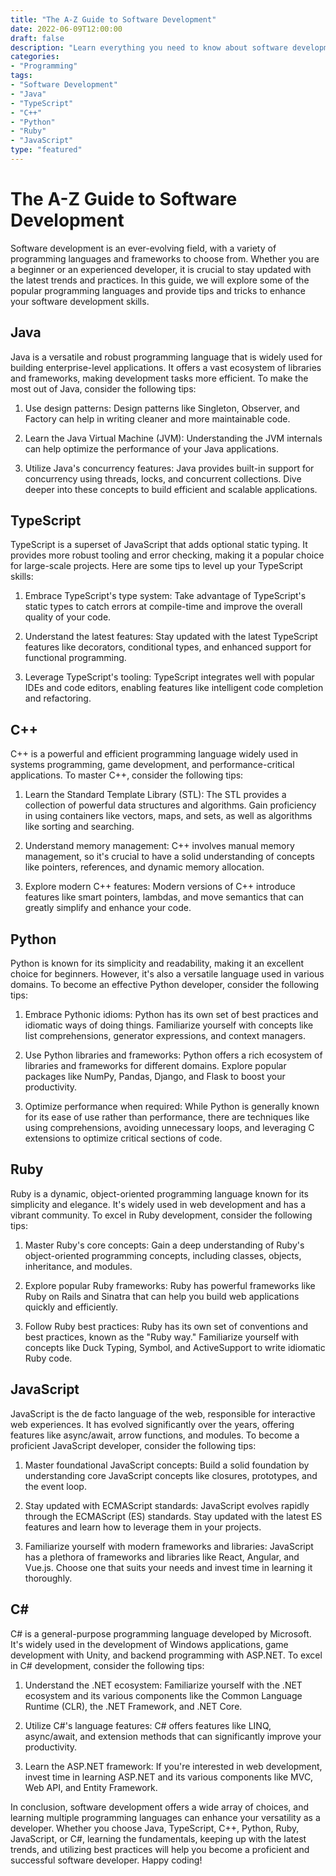 ```yaml
--- 
title: "The A-Z Guide to Software Development"
date: 2022-06-09T12:00:00
draft: false
description: "Learn everything you need to know about software development, including tips and tricks in Java, TypeScript, C++, Python, Ruby, JavaScript, and C#."
categories:
- "Programming"
tags:
- "Software Development"
- "Java"
- "TypeScript"
- "C++"
- "Python"
- "Ruby"
- "JavaScript"
type: "featured"
--- 
```


# The A-Z Guide to Software Development

Software development is an ever-evolving field, with a variety of programming languages and frameworks to choose from. Whether you are a beginner or an experienced developer, it is crucial to stay updated with the latest trends and practices. In this guide, we will explore some of the popular programming languages and provide tips and tricks to enhance your software development skills.

## Java

Java is a versatile and robust programming language that is widely used for building enterprise-level applications. It offers a vast ecosystem of libraries and frameworks, making development tasks more efficient. To make the most out of Java, consider the following tips:

1. Use design patterns: Design patterns like Singleton, Observer, and Factory can help in writing cleaner and more maintainable code.

2. Learn the Java Virtual Machine (JVM): Understanding the JVM internals can help optimize the performance of your Java applications.

3. Utilize Java's concurrency features: Java provides built-in support for concurrency using threads, locks, and concurrent collections. Dive deeper into these concepts to build efficient and scalable applications.

## TypeScript

TypeScript is a superset of JavaScript that adds optional static typing. It provides more robust tooling and error checking, making it a popular choice for large-scale projects. Here are some tips to level up your TypeScript skills:

1. Embrace TypeScript's type system: Take advantage of TypeScript's static types to catch errors at compile-time and improve the overall quality of your code.

2. Understand the latest features: Stay updated with the latest TypeScript features like decorators, conditional types, and enhanced support for functional programming.

3. Leverage TypeScript's tooling: TypeScript integrates well with popular IDEs and code editors, enabling features like intelligent code completion and refactoring.

## C++

C++ is a powerful and efficient programming language widely used in systems programming, game development, and performance-critical applications. To master C++, consider the following tips:

1. Learn the Standard Template Library (STL): The STL provides a collection of powerful data structures and algorithms. Gain proficiency in using containers like vectors, maps, and sets, as well as algorithms like sorting and searching.

2. Understand memory management: C++ involves manual memory management, so it's crucial to have a solid understanding of concepts like pointers, references, and dynamic memory allocation.

3. Explore modern C++ features: Modern versions of C++ introduce features like smart pointers, lambdas, and move semantics that can greatly simplify and enhance your code.

## Python

Python is known for its simplicity and readability, making it an excellent choice for beginners. However, it's also a versatile language used in various domains. To become an effective Python developer, consider the following tips:

1. Embrace Pythonic idioms: Python has its own set of best practices and idiomatic ways of doing things. Familiarize yourself with concepts like list comprehensions, generator expressions, and context managers.

2. Use Python libraries and frameworks: Python offers a rich ecosystem of libraries and frameworks for different domains. Explore popular packages like NumPy, Pandas, Django, and Flask to boost your productivity.

3. Optimize performance when required: While Python is generally known for its ease of use rather than performance, there are techniques like using comprehensions, avoiding unnecessary loops, and leveraging C extensions to optimize critical sections of code.

## Ruby

Ruby is a dynamic, object-oriented programming language known for its simplicity and elegance. It's widely used in web development and has a vibrant community. To excel in Ruby development, consider the following tips:

1. Master Ruby's core concepts: Gain a deep understanding of Ruby's object-oriented programming concepts, including classes, objects, inheritance, and modules.

2. Explore popular Ruby frameworks: Ruby has powerful frameworks like Ruby on Rails and Sinatra that can help you build web applications quickly and efficiently.

3. Follow Ruby best practices: Ruby has its own set of conventions and best practices, known as the "Ruby way." Familiarize yourself with concepts like Duck Typing, Symbol, and ActiveSupport to write idiomatic Ruby code.

## JavaScript

JavaScript is the de facto language of the web, responsible for interactive web experiences. It has evolved significantly over the years, offering features like async/await, arrow functions, and modules. To become a proficient JavaScript developer, consider the following tips:

1. Master foundational JavaScript concepts: Build a solid foundation by understanding core JavaScript concepts like closures, prototypes, and the event loop.

2. Stay updated with ECMAScript standards: JavaScript evolves rapidly through the ECMAScript (ES) standards. Stay updated with the latest ES features and learn how to leverage them in your projects.

3. Familiarize yourself with modern frameworks and libraries: JavaScript has a plethora of frameworks and libraries like React, Angular, and Vue.js. Choose one that suits your needs and invest time in learning it thoroughly.

## C#

C# is a general-purpose programming language developed by Microsoft. It's widely used in the development of Windows applications, game development with Unity, and backend programming with ASP.NET. To excel in C# development, consider the following tips:

1. Understand the .NET ecosystem: Familiarize yourself with the .NET ecosystem and its various components like the Common Language Runtime (CLR), the .NET Framework, and .NET Core.

2. Utilize C#'s language features: C# offers features like LINQ, async/await, and extension methods that can significantly improve your productivity.

3. Learn the ASP.NET framework: If you're interested in web development, invest time in learning ASP.NET and its various components like MVC, Web API, and Entity Framework.

In conclusion, software development offers a wide array of choices, and learning multiple programming languages can enhance your versatility as a developer. Whether you choose Java, TypeScript, C++, Python, Ruby, JavaScript, or C#, learning the fundamentals, keeping up with the latest trends, and utilizing best practices will help you become a proficient and successful software developer. Happy coding!
